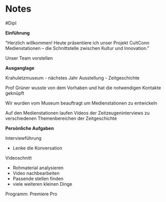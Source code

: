 # Notes
#Dipl 

**Einführung**

"Herzlich willkommen! Heute präsentiere ich unser Projekt CultConn Medienstationen – die Schnittstelle zwischen Kultur und Innovation."

Unser Team vorstellen

**Ausganglage**

Krahuletzmuseum - nächstes Jahr Ausstellung - Zeitgeschichte 

Prof Grüner wusste von dem Vorhaben und hat die notwendigen Kontakte geknüpft

Wir wurden vom Museum beauftragt um Medienstationen zu entwickeln

Auf den Medienstationen laufen Videos der Zeitzeugeninterviews zu verschiedenen Themenbereichen der Zeitgeschichte


**Persönliche Aufgaben**

Interviewführung
- Lenke die Konversation

Videoschnitt
- Rohmaterial analysieren
- Video nachbearbeiten
- Passende stellen finden
- viele weiteren kleinen Dinge


Programm: Premiere Pro